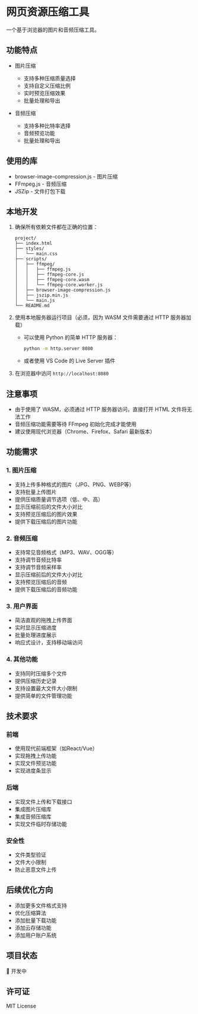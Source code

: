 # 网页资源压缩工具

一个基于浏览器的图片和音频压缩工具。

## 功能特点

- 图片压缩
  - 支持多种压缩质量选择
  - 支持自定义压缩比例
  - 实时预览压缩效果
  - 批量处理和导出

- 音频压缩
  - 支持多种比特率选择
  - 音频预览功能
  - 批量处理和导出

## 使用的库
- browser-image-compression.js - 图片压缩
- FFmpeg.js - 音频压缩
- JSZip - 文件打包下载

## 本地开发

1. 确保所有依赖文件都在正确的位置：
   ```
   project/
   ├── index.html
   ├── styles/
   │   └── main.css
   ├── scripts/
   │   ├── ffmpeg/
   │   │   ├── ffmpeg.js
   │   │   ├── ffmpeg-core.js
   │   │   ├── ffmpeg-core.wasm
   │   │   └── ffmpeg-core.worker.js
   │   ├── browser-image-compression.js
   │   ├── jszip.min.js
   │   └── main.js
   └── README.md
   ```

2. 使用本地服务器运行项目（必须，因为 WASM 文件需要通过 HTTP 服务器加载）
   - 可以使用 Python 的简单 HTTP 服务器：
     ```bash
     python -m http.server 8080
     ```
   - 或者使用 VS Code 的 Live Server 插件

3. 在浏览器中访问 `http://localhost:8080`

## 注意事项

- 由于使用了 WASM，必须通过 HTTP 服务器访问，直接打开 HTML 文件将无法工作
- 音频压缩功能需要等待 FFmpeg 初始化完成才能使用
- 建议使用现代浏览器（Chrome、Firefox、Safari 最新版本）

## 功能需求

### 1. 图片压缩
- 支持上传多种格式的图片（JPG、PNG、WEBP等）
- 支持批量上传图片
- 提供压缩质量调节选项（低、中、高）
- 显示压缩前后的文件大小对比
- 支持预览压缩后的图片效果
- 提供下载压缩后的图片功能

### 2. 音频压缩
- 支持常见音频格式（MP3、WAV、OGG等）
- 支持调节音频比特率
- 支持调节音频采样率
- 显示压缩前后的文件大小对比
- 支持预览压缩后的音频
- 提供下载压缩后的音频功能

### 3. 用户界面
- 简洁直观的拖拽上传界面
- 实时显示压缩进度
- 批量处理进度展示
- 响应式设计，支持移动端访问

### 4. 其他功能
- 支持同时压缩多个文件
- 提供压缩历史记录
- 支持设置最大文件大小限制
- 提供简单的文件管理功能

## 技术要求

### 前端
- 使用现代前端框架（如React/Vue）
- 实现拖拽上传功能
- 实现文件预览功能
- 实现进度条显示

### 后端
- 实现文件上传和下载接口
- 集成图片压缩库
- 集成音频压缩库
- 实现文件临时存储功能

### 安全性
- 文件类型验证
- 文件大小限制
- 防止恶意文件上传

## 后续优化方向
- 添加更多文件格式支持
- 优化压缩算法
- 添加批量下载功能
- 添加云存储功能
- 添加用户账户系统

## 项目状态
🚧 开发中

## 许可证
MIT License 